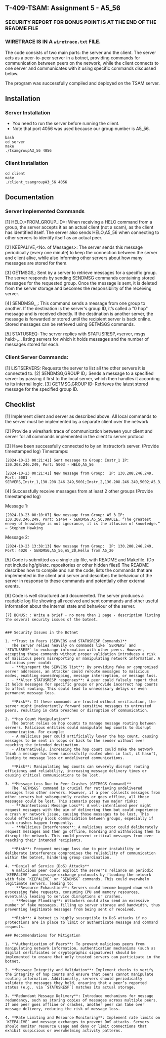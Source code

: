 ## T-409-TSAM: Assignment 5 - A5_56

### SECURITY REPORT FOR BONUS POINT IS AT THE END OF THE README FILE
### WIRETRACE IS IN A ```wiretrace.txt``` FILE.

The code consists of two main parts: the server and the client. The server acts as a peer-to-peer server in a botnet, providing commands for communication between peers on the network, while the client connects to one server and communicates with it using specific commands discussed below.

The program was successfully compiled and deployed on the TSAM server.

## Installation

### Server Installation
- You need to run the server before running the client.
- Note that port 4056 was used because our group number is A5_56.

```
bash
cd server
make
./tsamgroupA3_56 4056
```
### Client Installation
```
cd client
make
./client_tsamgroupA3_56 4056
```
## Documentation

### Server Implemented Commands
[1] HELO,<FROM_GROUP_ID>: When receiving a HELO command from a group, the server accepts it as an actual client (not a scam), as the client has identified itself. The server also sends HELO,A5_56 when connecting to other servers to identify itself as an actual peer.

[2] KEEPALIVE,<No. of Messages>: The server sends this message periodically (every one minute) to keep the connection between the server and client alive, while also informing other servers about how many messages are stored for them.

[3] GETMSGS,<GROUP ID>: Sent by a server to retrieve messages for a specific group. The server responds by sending SENDMSG commands containing stored messages for the requested group. Once the message is sent, it is deleted from the server storage and becomes the responsibility of the receiving server.

[4] SENDMSG,<TO GROUP ID>,<FROM GROUP ID>,<Message content>: This command sends a message from one group to another. If the destination is the server's group ID, it’s called a "0 hop" message and is received directly. If the destination is another server, the message is forwarded or stored until the recipient server is back online. Stored messages can be retrieved using GETMSGS commands.

[5] STATUSREQ: The server replies with STATUSRESP,<server, msgs held>,... listing servers for which it holds messages and the number of messages stored for each.


### Client Server Commands:
[1] LISTSERVERS: Requests the server to list all the other servers it is connected to.
[2] SENDMSG,GROUP ID,<message contents>: Sends a message to a specified server by passing it first to the local server, which then handles it according to its internal logic.
[3] GETMSG,GROUP ID: Retrieves the latest stored message for the specified group ID.




## Checklist
[1] Implement client and server as described above. All local commands to the server must be implemented by a separate client over the network

[2] Provide a wireshark trace of communication between your client and server for
all commands implemented in the client to server protocol

[3] Have been successfully connected to by an Instructor’s server. (Provide timestamped log)
 Timestamps:
 ```
[2024-10-23 00:21:41] Sent message to Group: Instr_1 IP: 130.208.246.249, Port: 5003 - HELO,A5_56
```
```
[2024-10-23 00:21:41] New message from Group:  IP: 130.208.246.249, Port: 5001 - SERVERS,Instr_1,130.208.246.249,5001;Instr_2,130.208.246.249,5002;A5_3,130.208.246.249,4003;NUMBER,130.208.246.249,5005;A5_56,130.208.246.249,-1;A5_99,89.160.215.77,-1;
```

[4] Successfully receive messages from at least 2 other groups (Provide timestamped
log)

Message 1: 
```
[2024-10-23 00:10:07] New message from Group: A5_3 IP: 130.208.246.249, Port: 51464 - SENDMSG,A5_56,ORACLE, “The greatest enemy of knowledge is not ignorance, it is the illusion of knowledge.”
— Stephen Hawking 
```

Message 2:
```
[2024-10-23 13:38:13] New message from Group:  IP: 130.208.246.249, Port: 4020 - SENDMSG,A5_56,A5_20,Hello from A5_20
```

[5]  Code is submitted as a single zip file, with README and Makefile. (Do not
include hg/git/etc. repositories or other hidden files!) The README describes how to
compile and run the code, lists the commands that are implemented in the client and server
and describes the behaviour of the server in response to these commands and potentially
other external events.

[6]  Code is well structured and documented. The server produces a readable log file
showing all received and sent commands and other useful information about the internal
state and behaviour of the server.

```
[7] BONUS: : Write a brief - no more than 1 page - description listing the several security issues of the botnet.


### Security Issues in the Botnet

1. **Trust in Peers (SERVERS and STATUSRESP Commands)**
   The server relies heavily on commands like `SERVERS` and `STATUSRESP` to exchange information with other peers. However, accepting these commands without proper validation introduces a risk of malicious peers misreporting or manipulating network information. A malicious peer could:
   - **Misreport the SERVERS list**: By providing fake or compromised server addresses, an attacker could reroute messages to malicious nodes, enabling eavesdropping, message interception, or message loss.
   - **Alter STATUSRESP responses**: A peer could falsely report that it holds messages for specific groups or provide incorrect hop counts to affect routing. This could lead to unnecessary delays or even permanent message loss.
   
   **Risk**: If these commands are trusted without verification, the server might inadvertently forward sensitive messages to untrusted peers, resulting in data breaches or disruption of communication.

2. **Hop Count Manipulation**
   The botnet relies on hop counts to manage message routing between servers. Malicious entities could manipulate hop counts to disrupt communication. For example:
   - A malicious peer could artificially lower the hop count, causing messages to be sent in loops or back to the sender without ever reaching the intended destination.
   - Alternatively, increasing the hop count could make the network think a message has been successfully routed when in fact, it hasn't, leading to message loss or undelivered communications.

   **Risk**: Manipulating hop counts can severely disrupt routing efficiency and reliability, increasing message delivery times or causing critical communications to be lost.

3. **Message Loss Due to Peer Crashes (GETMSGS Command)**
   The `GETMSGS` command is crucial for retrieving undelivered messages from other servers. However, if a peer collects messages from other servers but subsequently crashes or goes offline, all those messages could be lost. This scenario poses two major risks:
   - **Unintentional Message Loss**: A well-intentioned peer might request messages with the aim of delivering them but could experience a crash or network issue, causing those messages to be lost. This could effectively block communication between groups, especially if such crashes happen frequently.
   - **Malicious Interference**: A malicious actor could deliberately request messages and then go offline, hoarding and withholding them to disrupt the network. This could prevent critical messages from ever reaching their intended recipients.

   **Risk**: Frequent message loss due to peer instability or deliberate interference compromises the reliability of communication within the botnet, hindering group coordination.

4. **Denial of Service (DoS) Attacks**
   A malicious peer could exploit the server's reliance on periodic `KEEPALIVE` and message-exchange protocols by flooding the network with fake `KEEPALIVE` or `SENDMSG` commands. This could overwhelm legitimate servers, leading to:
   - **Resource Exhaustion**: Servers could become bogged down with processing fake requests, consuming CPU and memory resources, eventually leading to service disruptions or crashes.
   - **Message Flooding**: Attackers could also send an excessive number of fake messages, filling up server storage and bandwidth, thus preventing legitimate messages from being sent or received.

   **Risk**: A botnet is highly susceptible to DoS attacks if no protections are in place to limit or authenticate message and command requests.

### Recommendations for Mitigation

1. **Authentication of Peers**: To prevent malicious peers from manipulating network information, authentication mechanisms (such as digital certificates or cryptographic signatures) should be implemented to ensure that only trusted servers can participate in the botnet.

2. **Message Integrity and Validation**: Implement checks to verify the integrity of hop counts and ensure that peers cannot manipulate routing information. Additionally, servers should periodically validate the messages they hold, ensuring that a peer’s reported status (e.g., via `STATUSRESP`) matches its actual storage.

3. **Redundant Message Delivery**: Introduce mechanisms for message redundancy, such as storing copies of messages across multiple peers. If one peer goes offline or crashes, another peer can take over message delivery, reducing the risk of message loss.

4. **Rate Limiting and Resource Monitoring**: Implement rate limits on `KEEPALIVE` and message exchanges to prevent DoS attacks. Servers should monitor resource usage and deny or limit connections that exhibit suspicious or overwhelming activity patterns.
```